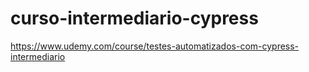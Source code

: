 # curso-intermediario-cypress
https://www.udemy.com/course/testes-automatizados-com-cypress-intermediario
